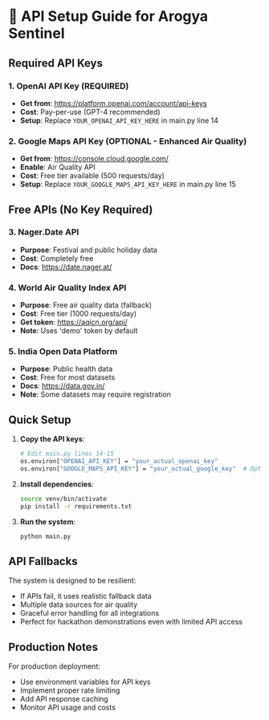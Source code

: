 # 🔑 API Setup Guide for Arogya Sentinel

## Required API Keys

### 1. OpenAI API Key (REQUIRED)
- **Get from**: https://platform.openai.com/account/api-keys
- **Cost**: Pay-per-use (GPT-4 recommended)
- **Setup**: Replace `YOUR_OPENAI_API_KEY_HERE` in main.py line 14

### 2. Google Maps API Key (OPTIONAL - Enhanced Air Quality)
- **Get from**: https://console.cloud.google.com/
- **Enable**: Air Quality API
- **Cost**: Free tier available (500 requests/day)
- **Setup**: Replace `YOUR_GOOGLE_MAPS_API_KEY_HERE` in main.py line 15

## Free APIs (No Key Required)

### 3. Nager.Date API
- **Purpose**: Festival and public holiday data
- **Cost**: Completely free
- **Docs**: https://date.nager.at/

### 4. World Air Quality Index API
- **Purpose**: Free air quality data (fallback)
- **Cost**: Free tier (1000 requests/day)
- **Get token**: https://aqicn.org/api/
- **Note**: Uses 'demo' token by default

### 5. India Open Data Platform
- **Purpose**: Public health data
- **Cost**: Free for most datasets
- **Docs**: https://data.gov.in/
- **Note**: Some datasets may require registration

## Quick Setup

1. **Copy the API keys**:
   ```bash
   # Edit main.py lines 14-15
   os.environ["OPENAI_API_KEY"] = "your_actual_openai_key"
   os.environ["GOOGLE_MAPS_API_KEY"] = "your_actual_google_key"  # Optional
   ```

2. **Install dependencies**:
   ```bash
   source venv/bin/activate
   pip install -r requirements.txt
   ```

3. **Run the system**:
   ```bash
   python main.py
   ```

## API Fallbacks

The system is designed to be resilient:
- If APIs fail, it uses realistic fallback data
- Multiple data sources for air quality
- Graceful error handling for all integrations
- Perfect for hackathon demonstrations even with limited API access

## Production Notes

For production deployment:
- Use environment variables for API keys
- Implement proper rate limiting
- Add API response caching
- Monitor API usage and costs